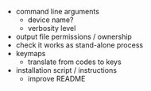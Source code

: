 * command line arguments
    - device name?
    - verbosity level
* output file permissions / ownership
* check it works as stand-alone process
* keymaps
    - translate from codes to keys
* installation script / instructions
    - improve README
